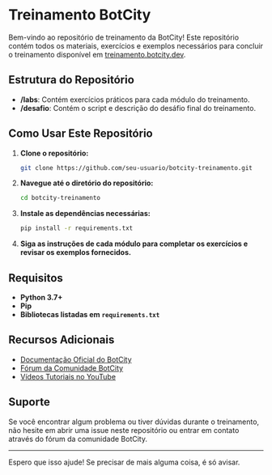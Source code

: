 
# Treinamento BotCity

Bem-vindo ao repositório de treinamento da BotCity! Este repositório contém todos os materiais, exercícios e exemplos necessários para concluir o treinamento disponível em [treinamento.botcity.dev](https://treinamento.botcity.dev/).

## Estrutura do Repositório

- **/labs**: Contém exercícios práticos para cada módulo do treinamento.
- **/desafio**: Contém o script e descrição do desáfio final do treinamento.

## Como Usar Este Repositório

1. **Clone o repositório:**
   ```bash
   git clone https://github.com/seu-usuario/botcity-treinamento.git
   ```
2. **Navegue até o diretório do repositório:**
   ```bash
   cd botcity-treinamento
   ```
3. **Instale as dependências necessárias:**
   ```bash
   pip install -r requirements.txt
   ```
4. **Siga as instruções de cada módulo para completar os exercícios e revisar os exemplos fornecidos.**

## Requisitos

- **Python 3.7+**
- **Pip**
- **Bibliotecas listadas em `requirements.txt`**

## Recursos Adicionais

- [Documentação Oficial do BotCity](https://docs.botcity.dev/)
- [Fórum da Comunidade BotCity](https://forum.botcity.dev/)
- [Vídeos Tutoriais no YouTube](https://www.youtube.com/channel/UC2WbVxwnwKJfgm9zXsmD1hg)

## Suporte

Se você encontrar algum problema ou tiver dúvidas durante o treinamento, não hesite em abrir uma issue neste repositório ou entrar em contato através do fórum da comunidade BotCity.

---

Espero que isso ajude! Se precisar de mais alguma coisa, é só avisar.
